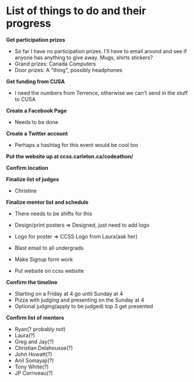 List of things to do and their progress
========================================
**Get participation prizes**
- So far I have no participation prizes. I'll have to email around and see if anyone has anything to give away. Mugs, shirts stickers?
- Grand prizes: Canada Computers
- Door prizes: A "thing", possibly headphones


**Get funding from CUSA**
- I need the numbers from Terrence, otherwise we can't send in the stuff to CUSA

**Create a Facebook Page**
- Needs to be done

**Create a Twitter account**
- Perhaps a hashtag for this event would be cool too

**Put the website up at ccss.carleton.ca/codeathon/**

**Confirm location**

**Finalize list of judges**
- Christine

**Finalize mentor list and schedule**
- There needs to be shifts for this

- Design/print posters => Designed, just need to add logo
- Logo for poster => CCSS Logo from Laura(ask her)
- Blast email to all undergrads
- Make Signup form work
- Put website on ccss website

**Confirm the timeline**
- Starting on a Friday at 4 go until Sunday at 4
- Pizza with judging and presenting on the Sunday at 4
- Optional judging(apply to be judged) top 3 get presented

**Confirm list of mentors**
- Ryan(? probably not)
- Laura(?)
- Greg and Jay(?)
- Christian Delahousse(?)
- John Howatt(?)
- Anil Somayaji(?)
- Tony White(?)
- JP Corriveau(?)